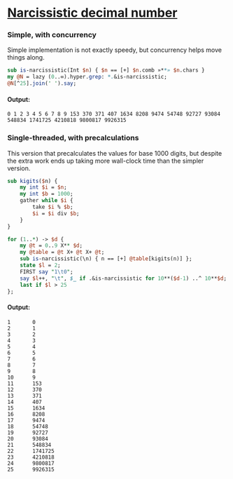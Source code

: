 [1]: https://rosettacode.org/wiki/Narcissistic_decimal_number

# [Narcissistic decimal number][1]





### Simple, with concurrency



Simple implementation is not exactly speedy, but concurrency helps move things along.

```perl
sub is-narcissistic(Int $n) { $n == [+] $n.comb »**» $n.chars }
my @N = lazy (0..∞).hyper.grep: *.&is-narcissistic;
@N[^25].join(' ').say;
```

#### Output:
```
0 1 2 3 4 5 6 7 8 9 153 370 371 407 1634 8208 9474 54748 92727 93084 548834 1741725 4210818 9800817 9926315
```


### Single-threaded, with precalculations



This version that precalculates the values for base 1000 digits, but despite the extra work ends up taking more wall-clock time than the simpler version.

```perl
sub kigits($n) {
    my int $i = $n;
    my int $b = 1000;
    gather while $i {
        take $i % $b;
        $i = $i div $b;
    }
}

for (1..*) -> $d {
    my @t = 0..9 X** $d;
    my @table = @t X+ @t X+ @t;
    sub is-narcissistic(\n) { n == [+] @table[kigits(n)] };
    state $l = 2;
    FIRST say "1\t0";
    say $l++, "\t", $_ if .&is-narcissistic for 10**($d-1) ..^ 10**$d;
    last if $l > 25
};
```

#### Output:
```
1       0
2       1
3       2
4       3
5       4
6       5
7       6
8       7
9       8
10      9
11      153
12      370
13      371
14      407
15      1634
16      8208
17      9474
18      54748
19      92727
20      93084
21      548834
22      1741725
23      4210818
24      9800817
25      9926315
```
